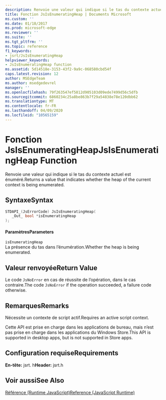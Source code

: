```yaml
---
description: Renvoie une valeur qui indique si le tas du contexte actuel est énuméré.
title: Fonction JsIsEnumeratingHeap | Documents Microsoft
ms.custom: ''
ms.date: 01/18/2017
ms.prod: microsoft-edge
ms.reviewer: ''
ms.suite: ''
ms.tgt_pltfrm: ''
ms.topic: reference
f1_keywords:
- jsrt/JsIsEnumeratingHeap
helpviewer_keywords:
- JsIsEnumeratingHeap function
ms.assetid: 5d14518e-3153-43f2-9a9c-068580cbd54f
caps.latest.revision: 12
author: MSEdgeTeam
ms.author: msedgedevrel
manager: ''
ms.openlocfilehash: 79f263547ef5812d905103d09ede7499d56c5dfb
ms.sourcegitcommit: 6860234c25a8be863b7f29a54838e78e120dbb62
ms.translationtype: MT
ms.contentlocale: fr-FR
ms.lasthandoff: 04/09/2020
ms.locfileid: "10565159"
---
```

# <span data-ttu-id="82fc8-103">Fonction JsIsEnumeratingHeap</span><span class="sxs-lookup"><span data-stu-id="82fc8-103">JsIsEnumeratingHeap Function</span></span>
<span data-ttu-id="82fc8-104">Renvoie une valeur qui indique si le tas du contexte actuel est énuméré.</span><span class="sxs-lookup"><span data-stu-id="82fc8-104">Returns a value that indicates whether the heap of the current context is being enumerated.</span></span>  
  
## <span data-ttu-id="82fc8-105">Syntaxe</span><span class="sxs-lookup"><span data-stu-id="82fc8-105">Syntax</span></span>  
  
```cpp  
STDAPI_(JsErrorCode) JsIsEnumeratingHeap(  
   _Out_ bool *isEnumeratingHeap  
);  
```  
  
#### <span data-ttu-id="82fc8-106">Paramètres</span><span class="sxs-lookup"><span data-stu-id="82fc8-106">Parameters</span></span>  
 `isEnumeratingHeap`  
 <span data-ttu-id="82fc8-107">La présence du tas dans l’énumération.</span><span class="sxs-lookup"><span data-stu-id="82fc8-107">Whether the heap is being enumerated.</span></span>  
  
## <span data-ttu-id="82fc8-108">Valeur renvoyée</span><span class="sxs-lookup"><span data-stu-id="82fc8-108">Return Value</span></span>  
 <span data-ttu-id="82fc8-109">Le code `JsNoError` en cas de réussite de l’opération, dans le cas contraire.</span><span class="sxs-lookup"><span data-stu-id="82fc8-109">The code `JsNoError` if the operation succeeded, a failure code otherwise.</span></span>  
  
## <span data-ttu-id="82fc8-110">Remarques</span><span class="sxs-lookup"><span data-stu-id="82fc8-110">Remarks</span></span>  
 <span data-ttu-id="82fc8-111">Nécessite un contexte de script actif.</span><span class="sxs-lookup"><span data-stu-id="82fc8-111">Requires an active script context.</span></span>  
  
 <span data-ttu-id="82fc8-112">Cette API est prise en charge dans les applications de bureau, mais n’est pas prise en charge dans les applications du Windows Store.</span><span class="sxs-lookup"><span data-stu-id="82fc8-112">This API is supported in desktop apps, but is not supported in Store apps.</span></span>  
  
## <span data-ttu-id="82fc8-113">Configuration requise</span><span class="sxs-lookup"><span data-stu-id="82fc8-113">Requirements</span></span>  
 <span data-ttu-id="82fc8-114">**En-tête:** jsrt. h</span><span class="sxs-lookup"><span data-stu-id="82fc8-114">**Header:** jsrt.h</span></span>  
  
## <span data-ttu-id="82fc8-115">Voir aussi</span><span class="sxs-lookup"><span data-stu-id="82fc8-115">See Also</span></span>  
 [<span data-ttu-id="82fc8-116">Référence (Runtime JavaScript)</span><span class="sxs-lookup"><span data-stu-id="82fc8-116">Reference (JavaScript Runtime)</span></span>](../chakra-hosting/reference-javascript-runtime.md)